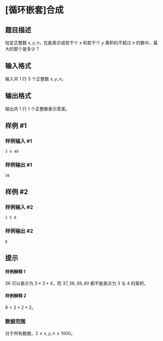# [循环嵌套]合成

## 题目描述

给定正整数 $x,y,n$，在能表示成若干个 $x$ 和若干个 $y$ 乘积的不超过 $n$ 的数中，最大的那个是多少？

## 输入格式

输入共 $1$ 行 $3$ 个正整数 $x,y,n$。

## 输出格式

输出共 $1$ 行 $1$ 个正整数表示答案。

## 样例 #1

### 样例输入 #1

```
3 4 40
```

### 样例输出 #1

```
36
```

## 样例 #2

### 样例输入 #2

```
2 5 8
```

### 样例输出 #2

```
8
```

## 提示

#### 样例解释 $1$

$36$ 可以表示为 $3 \times 3 \times 4$，而 $37,38,39,40$ 都不能表示为 $3$ 与 $4$ 的乘积。

#### 样例解释 $2$

$8 = 2 \times 2 \times 2$。

### 数据范围

对于所有数据，$2 \leq x,y,n \leq 1000$。